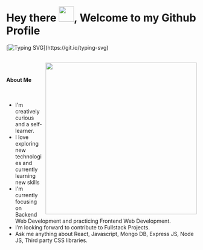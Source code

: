 
# Hey there <img src="https://github.com/oHTGo/oHTGo/blob/main/images/hi.gif" width="40px" height="40px">, Welcome to my Github Profile
[![Typing SVG](https://readme-typing-svg.demolab.com?font=Roboto+Mono&size=28&pause=1000&color=1AF78E&random=false&width=435&lines=Hi!+I'm+Sinan%2C;I'm+fullstack+react+and;MERN+Stack+developer..)](https://git.io/typing-svg)
  
  <br>
 
</h1>



<img align='right' src="https://github.com/oHTGo/oHTGo/blob/main/images/coding.gif" width="400">
<br>
<h4>  About Me</h4>
<br>
<ul>
  <li> I'm creatively curious and a self-learner.</li>
  <li> I love exploring new technologies and currently learning new skills</li>
  <li> I'm currently focusing on Backend Web Development and practicing Frontend Web Development.</li>
  <li> I’m looking forward to contribute to Fullstack Projects.</li>
  <li> Ask me anything about React, Javascript, Mongo DB, Express JS, Node JS, Third party CSS libraries.</li>
</ul>
